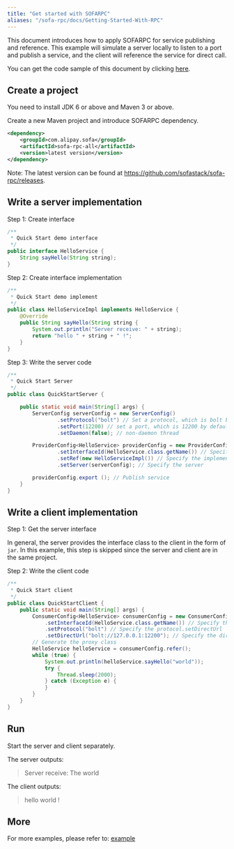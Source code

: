 ```yaml
---
title: "Get started with SOFARPC"
aliases: "/sofa-rpc/docs/Getting-Started-With-RPC"
---
```


This document introduces how to apply SOFARPC for service publishing and reference. This example will simulate a server locally to listen to a port and publish a service, and the client will reference the service for direct call.

You can get the code sample of this document by clicking [here](https://github.com/sofastack/sofa-rpc/tree/master/example/src/test/java/com/alipay/sofa/rpc/quickstart).

## Create a project

You need to install JDK 6 or above and Maven 3 or above.

Create a new Maven project and introduce SOFARPC dependency.

```xml
<dependency>
    <groupId>com.alipay.sofa</groupId>
    <artifactId>sofa-rpc-all</artifactId>
    <version>latest version</version>
</dependency>
```

Note: The latest version can be found at <https://github.com/sofastack/sofa-rpc/releases>.

## Write a server implementation

Step 1: Create interface

```java
/**
 * Quick Start demo interface
 */
public interface HelloService {
    String sayHello(String string);
}
```

Step 2: Create interface implementation

```java
/**
 * Quick Start demo implement
 */
public class HelloServiceImpl implements HelloService {
    @Override
    public String sayHello(String string {
        System.out.println("Server receive: " + string);
        return "hello " + string + " !";
    }
}
```

Step 3: Write the server code

```java
/**
 * Quick Start Server
 */
public class QuickStartServer {

    public static void main(String[] args) {
        ServerConfig serverConfig = new ServerConfig()
                .setProtocol("bolt") // Set a protocol, which is bolt by default
                .setPort(12200) // set a port, which is 12200 by default
                .setDaemon(false); // non-daemon thread

        ProviderConfig<HelloService> providerConfig = new ProviderConfig<HelloService>()
                .setInterfaceId(HelloService.class.getName()) // Specify the interface
                .setRef(new HelloServiceImpl()) // Specify the implementation
                .setServer(serverConfig); // Specify the server

        providerConfig.export (); // Publish service
    }
}
```

## Write a client implementation

Step 1: Get the server interface

In general, the server provides the interface class to the client in the form of `jar`. In this example, this step is skipped since the server and client are in the same project.

Step 2: Write the client code

```java
/**
 * Quick Start client
 */
public class QuickStartClient {
    public static void main(String[] args) {
        ConsumerConfig<HelloService> consumerConfig = new ConsumerConfig<HelloService>()
            .setInterfaceId(HelloService.class.getName()) // Specify the interface
            .setProtocol("bolt") // Specify the protocol.setDirectUrl
            .setDirectUrl("bolt://127.0.0.1:12200"); // Specify the direct connection address
        // Generate the proxy class
        HelloService helloService = consumerConfig.refer();
        while (true) {
            System.out.println(helloService.sayHello("world"));
            try {
                Thread.sleep(2000);
            } catch (Exception e) {
            }
        }
    }
}
```

## Run

Start the server and client separately.

The server outputs:

> Server receive: The world

The client outputs:

> hello world !

## More

For more examples, please refer to: [example](https://github.com/sofastack/sofa-rpc/tree/master/example)
